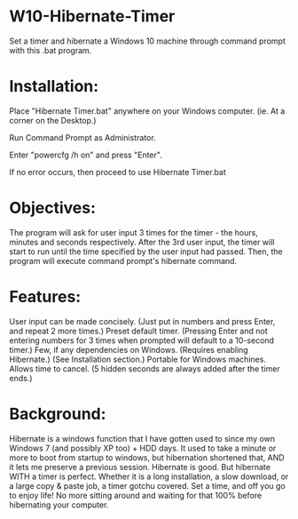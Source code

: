 # W10-Hibernate-Timer
Set a timer and hibernate a Windows 10 machine through command prompt with this .bat program.

# Installation:
Place "Hibernate Timer.bat" anywhere on your Windows computer. (ie. At a corner on the Desktop.)

Run Command Prompt as Administrator.

Enter "powercfg /h on" and press "Enter".

If no error occurs, then proceed to use Hibernate Timer.bat


# Objectives:
The program will ask for user input 3 times for the timer - the hours, minutes and seconds respectively.
After the 3rd user input, the timer will start to run until the time specified by the user input had passed.
Then, the program will execute command prompt's hibernate command.

# Features:
User input can be made concisely.     (Just put in numbers and press Enter, and repeat 2 more times.)
Preset default timer.                 (Pressing Enter and not entering numbers for 3 times when prompted will default to a 10-second timer.)
Few, if any dependencies on Windows.  (Requires enabling Hibernate.) (See Installation section.)
Portable for Windows machines.
Allows time to cancel.                (5 hidden seconds are always added after the timer ends.)


# Background:
Hibernate is a windows function that I have gotten used to since my own Windows 7 (and possibly XP too) + HDD days. It used to take a minute or more to boot from startup to windows, but hibernation shortened that, AND it lets me preserve a previous session. 
Hibernate is good. But hibernate WITH a timer is perfect. Whether it is a long installation, a slow download, or a large copy & paste job, a timer gotchu covered. Set a time, and off you go to enjoy life! No more sitting around and waiting for that 100% before hibernating your computer.

